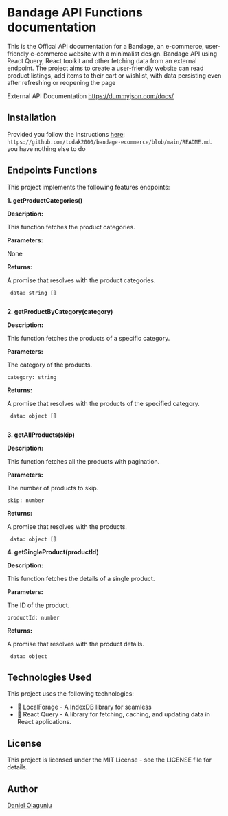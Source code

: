 # Bandage API Functions documentation

This is the Offical API documentation for a Bandage, an e-commerce, user-friendly e-commerce website with a minimalist design.  Bandage API using React Query, React toolkit and other fetching data from an external endpoint. The project aims to create a user-friendly website can read product listings, add items to their cart or wishlist, with data persisting even after refreshing or reopening the page

External API Documentation
https://dummyjson.com/docs/




## Installation

Provided you follow the instructions [here](README.md): `https://github.com/todak2000/bandage-ecommerce/blob/main/README.md`. you have nothing else to do

## Endpoints Functions

This project implements the following features endpoints:

**1. getProductCategories()**

**Description:**

This function fetches the product categories.

**Parameters:**

None

**Returns:**

A promise that resolves with the product categories.

```
 data: string []
  
```

**2. getProductByCategory(category)**

**Description:**

This function fetches the products of a specific category.

**Parameters:**

The category of the products.
```
category: string

```

**Returns:**

A promise that resolves with the products of the specified category.

```
 data: object []
  
```

**3. getAllProducts(skip)**

**Description:**

This function fetches all the products with pagination.

**Parameters:**

The number of products to skip.
```
skip: number

```

**Returns:**

A promise that resolves with the products.

```
 data: object []

```


**4. getSingleProduct(productId)**

**Description:**

This function fetches the details of a single product.

**Parameters:**

The ID of the product.
```
productId: number

```

**Returns:**

A promise that resolves with the product details.

```
 data: object

```


## Technologies Used

This project uses the following technologies:

- 🎉 LocalForage - A IndexDB library for seamless
- 🎉 React Query - A library for fetching, caching, and updating data in React applications.

## License

This project is licensed under the MIT License - see the LICENSE file for details.

## Author

[Daniel Olagunju](https://github.com/todak2000)
